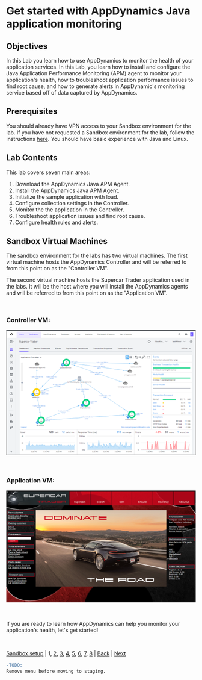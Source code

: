 # Get started with AppDynamics Java application monitoring

## Objectives

In this Lab you learn how to use AppDynamics to monitor the health of your application services. In this Lab, you learn how to install and configure the Java Application Performance Monitoring (APM) agent to monitor your application's health, how to troubleshoot application performance issues to find root cause, and how to generate alerts in AppDynamic's monitoring service based off of data captured by AppDynamics.

## Prerequisites

You should already have VPN access to your Sandbox environment for the lab.  If you have not requested a Sandbox environment for the lab, follow the instructions [here](../appd-sandbox-setup-101/1.md).  You should have basic experience with Java and Linux.

## Lab Contents
This lab covers seven main areas:

1. Download the AppDynamics Java APM Agent.
2. Install the AppDynamics Java APM Agent.
3. Initialize the sample application with load.
4. Configure collection settings in the Controller.
5. Monitor the the application in the Controller.
6. Troubleshoot application issues and find root cause.
7. Configure health rules and alerts.

## Sandbox Virtual Machines

The sandbox environment for the labs has two virtual machines.  The first virtual machine hosts the AppDynamics Controller and will be referred to from this point on as the "Controller VM".  

The second virtual machine hosts the Supercar Trader application used in the labs.  It will be the host where you will install the AppDynamics agents and will be referred to from this point on as the "Application VM".
 
<br>

### Controller VM:
![Controller VM Screenshot](./assets/images/01-controller-vm.png)

<br>

### Application VM:
![Application VM Screenshot](./assets/images/01-application-vm.png)

<br>

If you are ready to learn how AppDynamics can help you monitor your application's health, let's get started!

<br>

[Sandbox setup](../appd-sandbox-setup-101/1.md) | 1, [2](2.md), [3](3.md), [4](4.md), [5](5.md), [6](6.md), [7](7.md), [8](8.md) | [Back](../appd-sandbox-setup-101/1.md) | [Next](2.md)

```diff
-TODO:  
Remove menu before moving to staging.
```